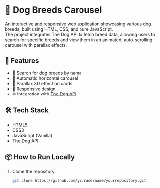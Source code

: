 # 🐶 Dog Breeds Carousel

An interactive and responsive web application showcasing various dog breeds, built using HTML, CSS, and pure JavaScript.  
The project integrates The Dog API to fetch breed data, allowing users to search for specific breeds and view them in an animated, auto-scrolling carousel with parallax effects.

## 🚀 Features

- 🔎 Search for dog breeds by name
- 🎠 Automatic horizontal carousel
- 🎨 Parallax 3D effect on cards
- 📱 Responsive design
- 🌐 Integration with [The Dog API](https://thedogapi.com/)

## 🛠 Tech Stack

- HTML5
- CSS3
- JavaScript (Vanilla)
- The Dog API

## 📦 How to Run Locally

1. Clone the repository:
   ```bash
   git clone https://github.com/yourusername/yourrepository.git
